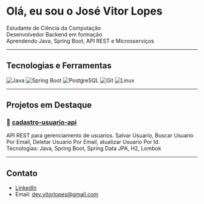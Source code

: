 # Olá, eu sou o José Vitor Lopes 

 Estudante de Ciência da Computação  
 Desenvolvedor Backend em formação  
 Aprendendo Java, Spring Boot, API REST e Microsserviços  


---

##  Tecnologias e Ferramentas

![Java](https://img.shields.io/badge/-Java-007396?style=flat&logo=java)
![Spring Boot](https://img.shields.io/badge/-Spring%20Boot-6DB33F?style=flat&logo=spring-boot)
![PostgreSQL](https://img.shields.io/badge/-PostgreSQL-336791?style=flat&logo=postgresql)
![Git](https://img.shields.io/badge/-Git-F05032?style=flat&logo=git)
![Linux](https://img.shields.io/badge/-Linux-FCC624?style=flat&logo=linux)

---

##  Projetos em Destaque

### 🔹 [cadastro-usuario-api](https://github.com/VitorLopesDev/cadastro-usuario)
API REST para gerenciamento de usuarios. Salvar Usuario, Buscar Usuario Por Email, Deletar Usuario Por Email, atualizar Usuario Por Id.  
Tecnologias: Java, Spring Boot, Spring Data JPA, H2, Lombok

---

##  Contato

- [LinkedIn](https://www.linkedin.com/in/devvitorlopes)
- Email: dev.vitorlopes@gmail.com

